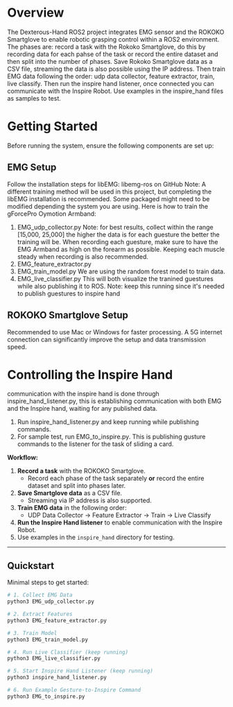 # Overview
The Dexterous-Hand ROS2 project integrates EMG sensor and the ROKOKO Smartglove to enable robotic grasping control within a ROS2 environment. The phases are: record a task with the Rokoko Smartglove, do this by recording data for each pahse of the task or record the entire dataset and then split into the number of phases. Save Rokoko Smartglove data as a CSV file, streaming the data is also possible using the IP address. Then train EMG data following the order: udp data collector, feature extractor, train, live classify. Then run the inspire hand listener, once connected you can communicate with the Inspire Robot. Use examples in the inspire_hand files as samples to test. 

# Getting Started
Before running the system, ensure the following components are set up:

## EMG Setup
Follow the installation steps for libEMG: libemg-ros on GitHub
Note: A different training method will be used in this project, but completing the libEMG installation is recommended. Some packaged might need to be modified depending the system you are using.
Here is how to train the gForcePro Oymotion Armband:
1. EMG_udp_collector.py
    Note: for best results, collect within the range [15,000, 25,000] the higher the data is for each guesture the better the training will be. When recording each guesture, make sure to have the EMG Armband as high on the forearm as possible. Keeping each muscle steady when recording is also recommended.
3. EMG_feature_extractor.py
4. EMG_train_model.py
   We are using the random forest model to train data.
6. EMG_live_classifier.py
   This will both visualize the tranined guestures while also publishing it to ROS.
   Note: keep this running since it's needed to publish guestures to inspire hand

## ROKOKO Smartglove Setup
Recommended to use Mac or Windows for faster processing.
A 5G internet connection can significantly improve the setup and data transmission speed.

# Controlling the Inspire Hand
communication with the inspire hand is done through inspire_hand_listener.py, this is establishing communication with both EMG and the Inspire hand, waiting for any published data. 
1. Run inspire_hand_listener.py and keep running while publishing commands.
2. For sample test, run EMG_to_inspire.py. This is publishing gusture commands to the listener for the task of sliding a card. 

**Workflow:**
1. **Record a task** with the ROKOKO Smartglove.  
   - Record each phase of the task separately **or** record the entire dataset and split into phases later.  
2. **Save Smartglove data** as a CSV file.  
   - Streaming via IP address is also supported.  
3. **Train EMG data** in the following order:  
   - UDP Data Collector → Feature Extractor → Train → Live Classify  
4. **Run the Inspire Hand listener** to enable communication with the Inspire Robot.  
5. Use examples in the `inspire_hand` directory for testing.

---

## Quickstart

Minimal steps to get started:

```bash
# 1. Collect EMG Data
python3 EMG_udp_collector.py

# 2. Extract Features
python3 EMG_feature_extractor.py

# 3. Train Model
python3 EMG_train_model.py

# 4. Run Live Classifier (keep running)
python3 EMG_live_classifier.py

# 5. Start Inspire Hand Listener (keep running)
python3 inspire_hand_listener.py

# 6. Run Example Gesture-to-Inspire Command
python3 EMG_to_inspire.py

